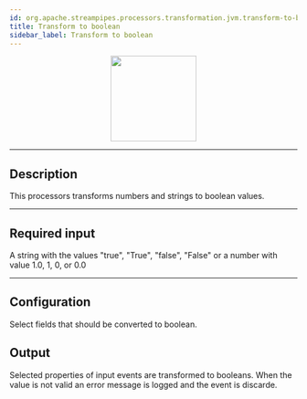 ```yaml
---
id: org.apache.streampipes.processors.transformation.jvm.transform-to-boolean
title: Transform to boolean
sidebar_label: Transform to boolean
---
```


<!--
  ~ Licensed to the Apache Software Foundation (ASF) under one or more
  ~ contributor license agreements.  See the NOTICE file distributed with
  ~ this work for additional information regarding copyright ownership.
  ~ The ASF licenses this file to You under the Apache License, Version 2.0
  ~ (the "License"); you may not use this file except in compliance with
  ~ the License.  You may obtain a copy of the License at
  ~
  ~    http://www.apache.org/licenses/LICENSE-2.0
  ~
  ~ Unless required by applicable law or agreed to in writing, software
  ~ distributed under the License is distributed on an "AS IS" BASIS,
  ~ WITHOUT WARRANTIES OR CONDITIONS OF ANY KIND, either express or implied.
  ~ See the License for the specific language governing permissions and
  ~ limitations under the License.
  ~
  -->



<p align="center"> 
    <img src="/docs/img/pipeline-elements/org.apache.streampipes.processors.transformation.jvm.transform-to-boolean/icon.png" width="150px;" class="pe-image-documentation"/>
</p>

***

## Description
This processors transforms numbers and strings to boolean values.


***

## Required input
A string with the values "true", "True", "false", "False" or a number with value 1.0, 1, 0, or 0.0

***

## Configuration

Select fields that should be converted to boolean.

## Output
Selected properties of input events are transformed to booleans.
When the value is not valid an error message is logged and the event is discarde.